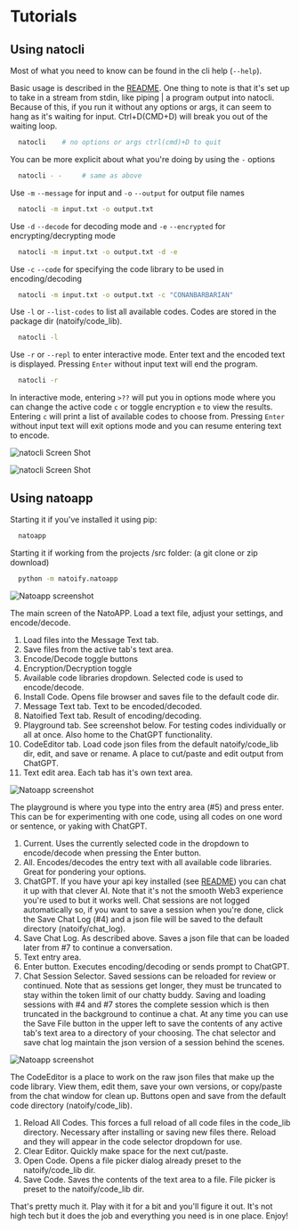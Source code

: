 # Tutorials

## Using natocli

Most of what you need to know can be found in the cli help (`--help`).

Basic usage is described in the [README](README.rst). One thing to note is that it's set up to take in a stream from stdin, like piping | a program output into natocli. Because of this, if you run it without any options or args, it can seem to hang as it's waiting for input. Ctrl+D(CMD+D) will break you out of the waiting loop.
```sh
  natocli    # no options or args ctrl(cmd)+D to quit
```

You can be more explicit about what you're doing by using the `-` options
```sh
  natocli - -     # same as above
```

Use `-m` `--message` for input and `-o` `--output` for output file names
```sh
  natocli -m input.txt -o output.txt
```

Use `-d` `--decode` for decoding mode and `-e` `--encrypted` for encrypting/decrypting mode
```sh
  natocli -m input.txt -o output.txt -d -e
```

Use `-c` `--code` for specifying the code library to be used in encoding/decoding
```sh
  natocli -m input.txt -o output.txt -c "CONANBARBARIAN"
```


Use `-l` or `--list-codes` to list all available codes. Codes are stored in the package dir (natoify/code_lib).
```sh
  natocli -l
```

Use `-r` or `--repl` to enter interactive mode. Enter text and the encoded text is displayed. Pressing `Enter` without input text will end the program.
```sh
  natocli -r
```

In interactive mode, entering `>??` will put you in options mode where you can change the active code `c` or toggle encryption `e` to view the results. Entering `c` will print a list of available codes to choose from. Pressing `Enter` without input text will exit options mode and you can resume entering text to encode.

![natocli Screen Shot](_static/natocli_1.png)

![natocli Screen Shot](_static/natocli_2.png)


## Using natoapp

Starting it if you've installed it using pip:
```sh
  natoapp
```

Starting it if working from the projects /src folder: (a git clone or zip download)
```sh
  python -m natoify.natoapp
```

![Natoapp screenshot](_static/natoapp_1.jpg)

The main screen of the NatoAPP. Load a text file, adjust your settings, and encode/decode.

1. Load files into the Message Text tab.
2. Save files from the active tab's text area.
3. Encode/Decode toggle buttons
4. Encryption/Decryption toggle
5. Available code libraries dropdown. Selected code is used to encode/decode.
6. Install Code. Opens file browser and saves file to the default code dir.
7. Message Text tab. Text to be encoded/decoded.
8. Natoified Text tab. Result of encoding/decoding.
9. Playground tab. See screenshot below. For testing codes individually or all at once. Also home to the ChatGPT functionality.
10. CodeEditor tab. Load code json files from the default natoify/code_lib dir, edit, and save or rename. A place to cut/paste and edit output from ChatGPT.
11. Text edit area. Each tab has it's own text area.


![Natoapp screenshot](_static/natoapp_2.jpg)

The playground is where you type into the entry area (#5) and press enter. This can be for experimenting with one code, using all codes on one word or sentence, or yaking with ChatGPT.

1. Current. Uses the currently selected code in the dropdown to encode/decode when pressing the Enter button.
2. All. Encodes/decodes the entry text with all available code libraries. Great for pondering your options.
3. ChatGPT. If you have your api key installed (see [README](README.rst)) you can chat it up with that clever AI. Note that it's not the smooth Web3 experience you're used to but it works well. Chat sessions are not logged automatically so, if you want to save a session when you're done, click the Save Chat Log (#4) and a json file will be saved to the default directory (natoify/chat_log).
4. Save Chat Log. As described above. Saves a json file that can be loaded later from #7 to continue a conversation.
5. Text entry area.
6. Enter button. Executes encoding/decoding or sends prompt to ChatGPT.
7. Chat Session Selector. Saved sessions can be reloaded for review or continued. Note that as sessions get longer, they must be truncated to stay within the token limit of our chatty buddy. Saving and loading sessions with #4 and #7 stores the complete session which is then truncated in the background to continue a chat. At any time you can use the Save File button in the upper left to save the contents of any active tab's text area to a directory of your choosing. The chat selector and save chat log maintain the json version of a session behind the scenes.


![Natoapp screenshot](_static/natoapp_3.jpg)

The CodeEditor is a place to work on the raw json files that make up the code library. View them, edit them, save your own versions, or copy/paste from the chat window for clean up. Buttons open and save from the default code directory (natoify/code_lib).

1. Reload All Codes. This forces a full reload of all code files in the code_lib directory. Necessary after installing or saving new files there. Reload and they will appear in the code selector dropdown for use.
2. Clear Editor. Quickly make space for the next cut/paste.
3. Open Code. Opens a file picker dialog already preset to the natoify/code_lib dir.
4. Save Code. Saves the contents of the text area to a file. File picker is preset to the natoify/code_lib dir.

That's pretty much it. Play with it for a bit and you'll figure it out. It's not high tech but it does the job and everything you need is in one place. Enjoy!

